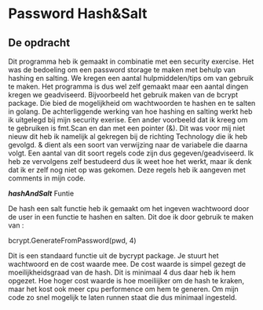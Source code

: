 ﻿# Password Hash&Salt

## De opdracht

Dit programma heb ik gemaakt in combinatie met een security exercise. Het was de bedoeling om een password storage te maken met behulp van hashing en salting. We kregen een aantal hulpmiddelen/tips om van gebruik te maken. Het programma is dus wel zelf gemaakt maar een aantal dingen kregen we geadviseerd. Bijvoorbeeld het gebruik maken van de bcrypt package. Die bied de mogelijkheid om wachtwoorden te hashen en te salten in golang. De achterliggende werking van hoe hashing en salting werkt heb ik uitgelegd bij mijn security exerise. Een ander voorbeeld dat ik kreeg om te gebruiken is fmt.Scan en dan met een pointer (&). Dit was voor mij niet nieuw dit heb ik namelijk al gekregen bij de richting Technology die ik heb gevolgd. & dient als een soort van verwijzing naar de variabele die daarna volgt. Een aantal van dit soort regels code zijn dus gegeven/geadviseerd. Ik heb ze vervolgens zelf bestudeerd dus ik weet hoe het werkt, maar ik denk dat ik er zelf nog niet op was gekomen. Deze regels heb ik aangeven met comments in mijn code.


***hashAndSalt*** Funtie

De hash een salt functie heb ik gemaakt om het ingeven wachtwoord door de user in een functie te hashen en salten. Dit doe ik door gebruik te maken van :

bcrypt.GenerateFromPassword(pwd, 4)

Dit is een standaard functie uit de bycrypt package. Je stuurt het wachtwoord en de cost waarde mee. De cost waarde is simpel gezegt de moeilijkheidsgraad van de hash. Dit is minimaal 4 dus daar heb ik hem opgezet. Hoe hoger cost waarde is hoe moeiliijker om de hash te kraken, maar het kost ook meer cpu performence om hem te generen. Om mijn code zo snel mogelijk te laten runnen staat die dus minimaal ingesteld.



